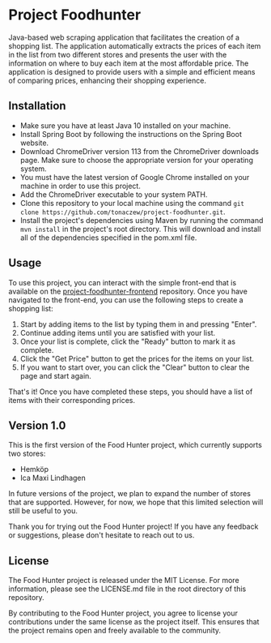 # Project Foodhunter

Java-based web scraping application that facilitates the creation of a shopping list. The application automatically extracts the prices of each item in the list from two different stores and presents the user with the information on where to buy each item at the most affordable price. The application is designed to provide users with a simple and efficient means of comparing prices, enhancing their shopping experience.

## Installation

- Make sure you have at least Java 10 installed on your machine. 
- Install Spring Boot by following the instructions on the Spring Boot website.
- Download ChromeDriver version 113 from the ChromeDriver downloads page. Make sure to choose the appropriate version for your operating system.
- You must have the latest version of Google Chrome installed on your machine in order to use this project.
- Add the ChromeDriver executable to your system PATH. 
- Clone this repository to your local machine using the command `git clone https://github.com/tonaczew/project-foodhunter.git`.
- Install the project's dependencies using Maven by running the command `mvn install` in the project's root directory. This will download and install all of the dependencies specified in the pom.xml file.


## Usage

To use this project, you can interact with the simple front-end that is available on the [project-foodhunter-frontend](https://github.com/tonaczew/project-foodhunter-frontend) repository. Once you have navigated to the front-end, you can use the following steps to create a shopping list:

1. Start by adding items to the list by typing them in and pressing "Enter".
2. Continue adding items until you are satisfied with your list.
3. Once your list is complete, click the "Ready" button to mark it as complete.
4. Click the "Get Price" button to get the prices for the items on your list.
5. If you want to start over, you can click the "Clear" button to clear the page and start again.

That's it! Once you have completed these steps, you should have a list of items with their corresponding prices.

## Version 1.0
This is the first version of the Food Hunter project, which currently supports two stores:

- Hemköp
- Ica Maxi Lindhagen

In future versions of the project, we plan to expand the number of stores that are supported. However, for now, we hope that this limited selection will still be useful to you.

Thank you for trying out the Food Hunter project! If you have any feedback or suggestions, please don't hesitate to reach out to us.

## License

The Food Hunter project is released under the MIT License. For more information, please see the LICENSE.md file in the root directory of this repository.

By contributing to the Food Hunter project, you agree to license your contributions under the same license as the project itself. This ensures that the project remains open and freely available to the community.
